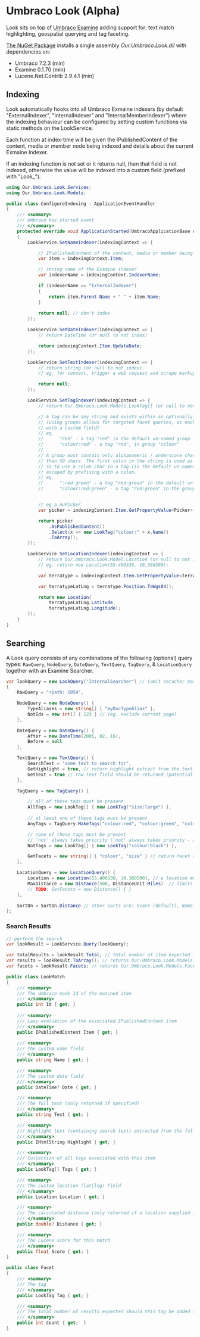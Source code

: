 # Umbraco Look (Alpha)
Look sits on top of [Umbraco Examine](https://our.umbraco.com/documentation/reference/searching/examine/) adding support for: text match highlighting, geospatial querying and tag faceting.

[The NuGet Package](https://www.nuget.org/packages/Our.Umbraco.Look) installs a single assembly _Our.Umbraco.Look.dll_ with dependencies on: 

  * Umbraco 7.2.3 (min)
  * Examine 0.1.70 (min)
  * Lucene.Net.Contrib 2.9.4.1 (min)


## Indexing

Look automatically hooks into all Umbraco Exmaine indexers (by default "ExternalIndexer", "InternalIndexer" and "InternalMemberIndexer") where the indexing behaviour can be configured by setting custom functions via static methods on the LookService. 

Each function at index-time will be given the IPublishedContent 
of the content, media or member node being indexed and details about the current Exmaine Indexer.

If an indexing function is not set or it returns null, then that field is not indexed, otherwise the value will be indexed into a custom field (prefixed with "Look_").

```csharp
using Our.Umbraco.Look.Services;
using Our.Umbraco.Look.Models;
```

```csharp
public class ConfigureIndexing : ApplicationEventHandler
{	
	/// <summary>
	/// Umbraco has started event
	/// </summary>
	protected override void ApplicationStarted(UmbracoApplicationBase umbracoApplication, ApplicationContext applicationContext)
	{
		LookService.SetNameIndexer(indexingContext => {			

			// IPublishedContent of the content, media or member being indexed
			var item = indexingContext.Item;

			// string name of the Examine indexer
			var indexerName = indexingContext.IndexerName;

			if (indexerName == "ExternalIndexer")
			{
				return item.Parent.Name + " " + item.Name;
			}
			
			return null; // don't index
		});

		LookService.SetDateIndexer(indexingContext => {
			// return DateTime (or null to not index)

			return indexingContext.Item.UpdateDate;
		});

		LookService.SetTextIndexer(indexingContext => {		
			// return string (or null to not index)
			// eg. for content, trigger a web request and scrape markup to index

			return null;
		});

		LookService.SetTagIndexer(indexingContext => {
			// return Our.Umbraco.Look.Models.LookTag[] (or null to not index)

			// A tag can be any string and exists within an optionally specified group. 
			// (using groups allows for targeted facet queries, as each group corresponds
			// with a custom field)
			// eg.
			//		"red" - a tag "red" in the default un-named group
			//		"colour:red" - a tag "red", in group "colour"
			// 
			// A group must contain only alphanumeric / underscore chars and be less 
			// than 50 chars. The first colon in the string is used as the delimieter, 
			// so to use a colon char in a tag (in the default un-named group) it must be 
			// escaped by prefixing with a colon.
			// eg.
			//		":red:green" - a tag "red:green" in the default un-named group
			//		"colour:red:green" - a tag "red:green" in the group "colour"


			// eg a nuPicker
			var picker = indexingContext.Item.GetPropertyValue<Picker>("colours");

			return picker
				.AsPublishedContent()
				.Select(x => new LookTag("colour:" + x.Name))
				.ToArray();
		});

		LookService.SetLocationIndexer(indexingContext => {
			// return Our.Umbraco.Look.Model.Location (or null to not index)
			// eg. return new Location(55.406330, 10.388500);

			var terratype = indexingContext.Item.GetPropertyValue<Terratype.Models.Model>("location");

			var terratypeLatLng = terratype.Position.ToWgs84();

			return new Location(
				terratypeLatLng.Latitude, 
				terratypeLatLng.Longitude);
		});
	}
}

```

## Searching

A Look query consists of any combinations of the following (optional) query types: `RawQuery`, `NodeQuery`, `DateQuery`, `TextQuery`, `TagQuery`, & `LocationQuery` together with an Examine Searcher.

```csharp
var lookQuery = new LookQuery("InternalSearcher") // (omit seracher name to use default, usually "ExternalSearcher")
{
	RawQuery = "+path: 1059",

	NodeQuery = new NodeQuery() {
		TypeAliases = new string[] { "myDocTypeAlias" },
		NotIds = new int[] { 123 } // (eg. exclude current page)
	},

	DateQuery = new DateQuery() {
		After = new DateTime(2005, 02, 16),
		Before = null
	},

	TextQuery = new TextQuery() {
		SearchText = "some text to search for",
		GetHighlight = true, // return highlight extract from the text field containing the search text
		GetText = true // raw text field should be returned (potentially a large document)
	},

	TagQuery = new TagQuery() {

		// all of these tags must be present
		AllTags = new LookTag[] { new LookTag("size:large") }, 
		
		// at least one of these tags must be present
		AnyTags = TagQuery.MakeTags("colour:red", "colour:green", "colour:blue") // helper syntax to make LookTag[]

		// none of these tags must be present 
		// 'not' always takes priority ('not' always takes priority - any query contradictions will return an empty result with message)
		NotTags = new LookTag[] { new LookTag("colour:black") },

		GetFacets = new string[] { "colour", "size" } // return facet counts for all tags in the colour and size groups
	},

	LocationQuery = new LocationQuery() {
		Location = new Location(55.406330, 10.388500), // a location means distance results can be set
		MaxDistance = new Distance(500, DistanceUnit.Miles)  // limits the results to within this distance
		// TODO: GetFacets = new Distance[] { }
	},

	SortOn = SortOn.Distance // other sorts are: Score (default), Name, DateAscending, DateDescending
};

```


### Search Results

```csharp
// perform the search
var lookResult = LookService.Query(lookQuery);

var totalResults = lookResult.Total; // total number of item expected in the lookResult enumerable
var results = lookResult.ToArray(); // returns Our.Umbraco.Look.Models.LookMatch[]
var facets = lookResult.Facets; // returns Our.Umbraco.Look.Models.Facet[]
```

```csharp
public class LookMatch
{
	/// <summary>
	/// The Umbraco node Id of the matched item
	/// </summary>
	public int Id { get; }
	
	/// <summary>
	/// Lazy evaluation of the associated IPublishedContent item
	/// </summary>
	public IPublishedContent Item { get; }
	
	/// <summary>
	/// The custom name field
	/// </summary>
	public string Name { get; }

	/// <summary>
	/// The custom date field
	/// </summary>
	public DateTime? Date { get; }

	/// <summary>
	/// The full text (only returned if specified)
	/// </summary>
	public string Text { get; }

	/// <summary>
	/// Highlight text (containing search text) extracted from the full text
	/// </summary>
	public IHtmlString Highlight { get; }

	/// <summary>
	/// Collection of all tags associated with this item
	/// </summary>
	public LookTag[] Tags { get; }

	/// <summary>
	/// The custom location (lat|lng) field
	/// </summary>
	public Location Location { get; }

	/// <summary>
	/// The calculated distance (only returned if a location supplied in query)
	/// </summary>
	public double? Distance { get; }

	/// <summary>
	/// The Lucene score for this match
	/// </summary>
	public float Score { get; }
}
```

```csharp
public class Facet
{
	/// <summary>
	/// The tag
	/// </summary>
	public LookTag Tag { get; }

	/// <summary>
	/// The total number of results expected should this tag be added to TagQuery.AllTags on the current query
	/// </summary>
	public int Count { get;  }
}

```
